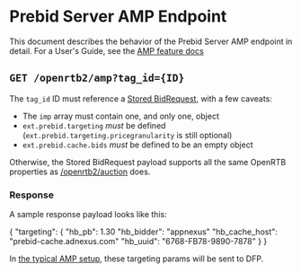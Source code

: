 # Prebid Server AMP Endpoint

This document describes the behavior of the Prebid Server AMP endpoint in detail.
For a User's Guide, see the [AMP feature docs](http://prebid.org/dev-docs/show-prebid-ads-on-amp-pages.html)

## `GET /openrtb2/amp?tag_id={ID}`

The `tag_id` ID must reference a [Stored BidRequest](../../developers/stored-requests.md#stored-bidrequests), with a few caveats:

- The `imp` array must contain one, and only one, object
- `ext.prebid.targeting` _must_ be defined (`ext.prebid.targeting.pricegranularity` is still optional)
- `ext.prebid.cache.bids` _must_ be defined to be an empty object

Otherwise, the Stored BidRequest payload supports all the same OpenRTB properties as [/openrtb2/auction](./auction.md) does.

### Response

A sample response payload looks like this:

{
	"targeting": {
		"hb_pb": 1.30
		"hb_bidder": "appnexus"
		"hb_cache_host": "prebid-cache.adnexus.com"
		"hb_uuid": "6768-FB78-9890-7878"
	}
}

In [the typical AMP setup](http://prebid.org/dev-docs/show-prebid-ads-on-amp-pages.html),
these targeting params will be sent to DFP.
